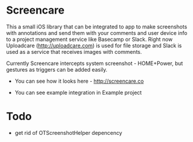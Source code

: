 Screencare
==========
This a small iOS library that can be integrated to app to make screenshots with annotations and send them with your comments and user device info to a project management service like Basecamp or Slack. Right now Uploadcare (http://uploadcare.com) is used for file storage and Slack is used as a service that receives images with comments.

Currently Screencare intercepts system screenshot - HOME+Power, but gestures as triggers can be added easily.

- You can see how it looks here - http://screencare.co

- You can see example integration in Example project

Todo
====
- get rid of OTScreenshotHelper depencency